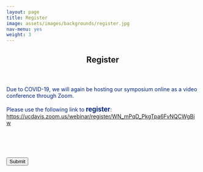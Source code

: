 ```yaml
---
layout: page
title: Register
image: assets/images/backgrounds/register.jpg
nav-menu: yes
weight: 3
---
```


<!-- Main -->
<div id="main" class="alt">

<!-- One -->
<section id="one">
<div class="inner">
<center>
<header class="major">

<h1>Register</h1>
</header>
</center>

<!-- Content -->


<p></p>

<!-- Form -->
<p style="color:#002285;">
  Due to COVID-19, we will again be hosting our symposium online as a video conference through Zoom. 
  <br> <br>
  Please use the following link to <b style="font-size:120%;">register</b>: 
  <br>
  <a href =  "https://ucdavis.zoom.us/webinar/register/WN_mPqD_PkgTpa6FvNQCWgBiw"> https://ucdavis.zoom.us/webinar/register/WN_mPqD_PkgTpa6FvNQCWgBiw </a> 
</p>

<!--<script type="text/javascript">var submitted=false;</script> -->		

<!--<iframe name="hidden_iframe" id="hidden_iframe"		
style="display:none;" onload="if(submitted) {window.location='http://plantsciencesymposium.ucdavis.edu/thanks.html';}"></iframe> -->

<!--<form action="https://docs.google.com/forms/d/e/1FAIpQLScM9IvgRsz7i-YQ06BKozrSQVR558BCvlwSx7l82TuSrQbHJw/formResponse" method="post" target="_hidden_iframe" onsubmit="submitted=true;"> --?

  <!-- <div class="row uniform">
  <div class="6u 12u$(xsmall)" style="width:40%;">
  <input name="entry.284899249" type="text" placeholder="Name (First and Last)" dir="auto" value=""  aria-required="true" required=""/>
  <div class="error-message" id="1167362532_errorMessage"></div>
  </div> -->


  <!-- <div class="6u 12u$(xsmall)" style="width:30%;">
  <div class="ss-item ss-item-required ss-select">
  <input type="email" name="entry.119697555" dir="auto" value="" placeholder="Email" aria-required="true" required=""/>
  </div>
  </div> -->


  <!-- <div class="6u 12u$(xsmall)" style="width:30%;">
  <input type="text" name="entry.2121832629" dir="auto" value="" placeholder="Affiliation" aria-required="true" required=""/>
  <div class="error-message" id="1017698193_errorMessage">
  </div>		
  </div> -->

<br>

  <!-- <div class="12u$">
  <div class="select-wrapper">
  <select name="entry.260045964">
    <option value="">- Will you be attending in-person or streaming online? -</option>
    <option value="I will be attending in-person">I will be attending in-person</option>
    <option value="I will stream online">I will stream online</option>
  </select>
  </div>
  </div> -->

  <!-- <div class="12u$">
  <div class="select-wrapper">
  <select name="entry.1522197517">
    <option value="">- Do you have any dietary restrictions? -</option>
    <option value="None">None</option>
    <option value="Gluten-free">Gluten-free</option>
    <option value="Vegan">"Vegan"</option>
    <option value="Vegetarian">"Vegetarian"</option>
    <option value="Vegan and Gluten-free">"Vegan and Gluten-free"</option>
  </select>
  </div>
  </div> -->

  <input type="hidden" name="draftResponse" value="[,,&quot;252285337187399270&quot;]" style="color:#000" />
  <input type="hidden" name="pageHistory" value="0" />
  
  <input type="hidden" name="fvv" value="1" /> 		
  
  <input type="hidden" name="fbzx" value="252285337187399270" /> 			
  </div>
<br>
<!-- <span>* Lunch and memorabilia provided for the first 150 attendees. </span>-->
<br><br>

<div class="ss-item ss-navigate">
<span class="ss-form-entry goog-inline-block" id="navigation-buttons" dir="ltr">		
<input type="submit" name="submit" value="Submit" id="ss-submit" class="jfk-button jfk-button-action ">
</span>


<br><br>
<!-- <span>Powered by <a href="https://www.google.com/forms/about/?utm_source=product&amp;utm_medium=forms_logo&amp;utm_campaign=forms"> Google Forms</a>.</span> 		
<br>
<span>This content is neither created nor endorsed by Google.</span> -->


</div>
</section>

</div>
